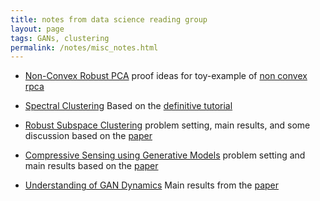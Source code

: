 ```yaml
---
title: notes from data science reading group
layout: page
tags: GANs, clustering
permalink: /notes/misc_notes.html
---
```



* [Non-Convex Robust PCA](/assets/ncrpca.pdf "Notes") proof ideas for toy-example of [non convex rpca](https://arxiv.org/abs/1410.7660)

* [Spectral Clustering](/assets/spectral_clustering.pdf "Notes") Based on the [definitive tutorial](https://people.csail.mit.edu/dsontag/courses/ml14/notes/Luxburg07_tutorial_spectral_clustering.pdf) 

* [Robust Subspace Clustering](/assets/rsc.pdf "Notes") problem setting, main results, and some discussion based on the [paper](https://arxiv.org/abs/1301.2603)

* [Compressive Sensing using Generative Models](/assets/csgm.pdf "Notes") problem setting and main results based on the [paper](https://arxiv.org/abs/1703.03208)

* [Understanding of GAN Dynamics](/assets/GAN_Dynamics.pdf "Notes") Main results from the [paper](https://arxiv.org/abs/1706.09884)


